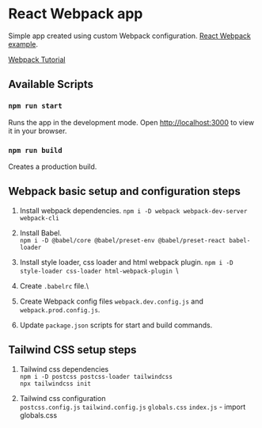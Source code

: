 # React Webpack app

Simple app created using custom Webpack configuration. [React Webpack example](https://www.freecodecamp.org/news/how-to-set-up-deploy-your-react-app-from-scratch-using-webpack-and-babel-a669891033d4/).

[Webpack Tutorial](https://www.youtube.com/watch?v=LyxCWXOq4uQ&list=PLolI8AY2AS9ZHVcFVrmBHsaPXhz30W00A)

## Available Scripts

### `npm run start`

Runs the app in the development mode. Open [http://localhost:3000](http://localhost:3000) to view it in your browser.

### `npm run build`

Creates a production build.

## Webpack basic setup and configuration steps

1. Install webpack dependencies.
   `npm i -D webpack webpack-dev-server webpack-cli`

2. Install Babel.\
   `npm i -D @babel/core @babel/preset-env @babel/preset-react babel-loader`

3. Install style loader, css loader and html webpack plugin.
   `npm i -D style-loader css-loader html-webpack-plugin `\

4. Create `.babelrc` file.\

5. Create Webpack config files `webpack.dev.config.js` and `webpack.prod.config.js`.

6. Update `package.json` scripts for start and build commands.

## Tailwind CSS setup steps

1. Tailwind css dependencies\
   `npm i -D postcss postcss-loader tailwindcss`\
   `npx tailwindcss init`

2. Tailwind css configuration\
   `postcss.config.js`
   `tailwind.config.js`
   `globals.css`
   `index.js` - import globals.css
